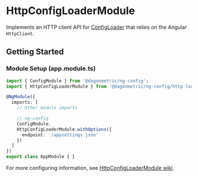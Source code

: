 # HttpConfigLoaderModule

Implements an HTTP client API for [ConfigLoader](https://github.com/DagonMetric/ng-translit/blob/master/modules/ng-config/src/config-loader.ts) that relies on the Angular `HttpClient`.

## Getting Started

### Module Setup (app.module.ts)

```typescript
import { ConfigModule } from '@dagonmetric/ng-config';
import { HttpConfigLoaderModule } from '@dagonmetric/ng-config/http-loader';

@NgModule({
  imports: [
    // Other module imports

    // ng-config
    ConfigModule,
    HttpConfigLoaderModule.withOptions({
      endpoint: '/appsettings.json'
    })
  ]
})
export class AppModule { }
```

For more configuring information, see [HttpConfigLoaderModule wiki](https://github.com/DagonMetric/ng-config/wiki/HttpConfigLoaderModule).
